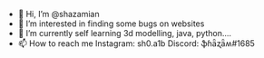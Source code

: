 - 👋 Hi, I’m @shazamian
- 👀 I’m interested in finding some bugs on websites  
- 🌱 I’m currently self learning 3d modelling, java, python....
- 📫 How to reach me Instagram: sh0.a1b
                      Discord: ֆɦǟʐǟʍ#1685

